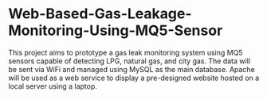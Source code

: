 # Web-Based-Gas-Leakage-Monitoring-Using-MQ5-Sensor
This project aims to prototype a gas leak monitoring system using MQ5 sensors capable of detecting LPG, natural gas, and city gas. The data will be sent via WiFi and managed using MySQL as the main database. Apache will be used as a web service to display a pre-designed website hosted on a local server using a laptop.
